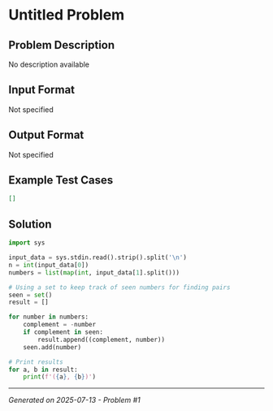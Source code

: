 # Untitled Problem

## Problem Description
No description available

## Input Format
Not specified

## Output Format
Not specified

## Example Test Cases
```json
[]
```

## Solution
```python
import sys

input_data = sys.stdin.read().strip().split('\n')
n = int(input_data[0])
numbers = list(map(int, input_data[1].split()))

# Using a set to keep track of seen numbers for finding pairs
seen = set()
result = []

for number in numbers:
    complement = -number
    if complement in seen:
        result.append((complement, number))
    seen.add(number)

# Print results
for a, b in result:
    print(f'({a}, {b})')
```

---
*Generated on 2025-07-13 - Problem #1*